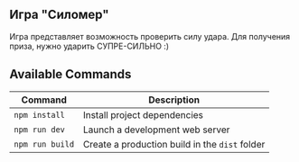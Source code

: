 ## Игра "Силомер"

Игра представляет возможность проверить силу удара. Для получения приза, нужно ударить СУПРЕ-СИЛЬНО :)

## Available Commands

| Command | Description |
|---------|-------------|
| `npm install` | Install project dependencies |
| `npm run dev` | Launch a development web server |
| `npm run build` | Create a production build in the `dist` folder |
